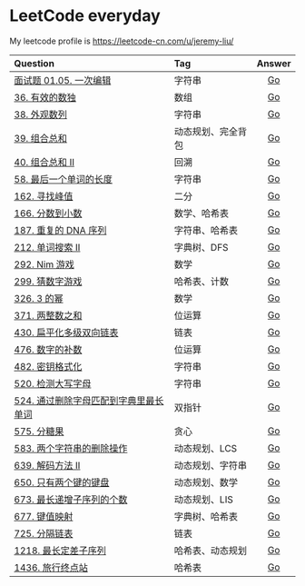 # LeetCode everyday

My leetcode profile is https://leetcode-cn.com/u/jeremy-liu/

| Question                                                                                                               | Tag                |                                Answer                                 |
| :--------------------------------------------------------------------------------------------------------------------- | :----------------- | :-------------------------------------------------------------------: |
| [面试题 01.05. 一次编辑](https://leetcode-cn.com/problems/one-away-lcci/)                                              | 字符串             | [Go](https://github.com/Ksloveyuan/leetcode/blob/main/pb_01.01_go.md) |
| [36. 有效的数独](https://leetcode-cn.com/problems/valid-sudoku/)                                                       | 数组               |    [Go](https://github.com/Ksloveyuan/leetcode/blob/main/36_go.md)    |
| [38. 外观数列](https://leetcode-cn.com/problems/count-and-say/)                                                        | 字符串             |    [Go](https://github.com/Ksloveyuan/leetcode/blob/main/38_go.md)    |
| [39. 组合总和](https://leetcode-cn.com/problems/combination-sum/)                                                      | 动态规划、完全背包 |    [Go](https://github.com/Ksloveyuan/leetcode/blob/main/39_go.md)    |
| [40. 组合总和 II](https://leetcode-cn.com/problems/combination-sum-ii/)                                                | 回溯               |    [Go](https://github.com/Ksloveyuan/leetcode/blob/main/40_go.md)    |
| [58. 最后一个单词的长度](https://leetcode-cn.com/problems/length-of-last-word/)                                        | 字符串             |    [Go](https://github.com/Ksloveyuan/leetcode/blob/main/58_go.md)    |
| [162. 寻找峰值](https://leetcode-cn.com/problems/find-peak-element/)                                                   | 二分               |   [Go](https://github.com/Ksloveyuan/leetcode/blob/main/162_go.md)    |
| [166. 分数到小数](https://leetcode-cn.com/problems/fraction-to-recurring-decimal/)                                     | 数学、哈希表       |   [Go](https://github.com/Ksloveyuan/leetcode/blob/main/166_go.md)    |
| [187. 重复的 DNA 序列](https://leetcode-cn.com/problems/repeated-dna-sequences/)                                       | 字符串、哈希表     |   [Go](https://github.com/Ksloveyuan/leetcode/blob/main/187_go.md)    |
| [212. 单词搜索 II](https://leetcode-cn.com/problems/word-search-ii/)                                                   | 字典树、DFS        |   [Go](https://github.com/Ksloveyuan/leetcode/blob/main/212_go.md)    |
| [292. Nim 游戏](https://leetcode-cn.com/problems/nim-game/)                                                            | 数学               |   [Go](https://github.com/Ksloveyuan/leetcode/blob/main/292_go.md)    |
| [299. 猜数字游戏](https://leetcode-cn.com/problems/bulls-and-cows/)                                                    | 哈希表、计数       |   [Go](https://github.com/Ksloveyuan/leetcode/blob/main/299_go.md)    |
| [326. 3 的幂](https://leetcode-cn.com/problems/power-of-three/)                                                        | 数学               |   [Go](https://github.com/Ksloveyuan/leetcode/blob/main/326_go.md)    |
| [371. 两整数之和](https://leetcode-cn.com/problems/sum-of-two-integers/)                                               | 位运算             |   [Go](https://github.com/Ksloveyuan/leetcode/blob/main/371_go.md)    |
| [430. 扁平化多级双向链表](https://leetcode-cn.com/problems/flatten-a-multilevel-doubly-linked-list/)                   | 链表               |   [Go](https://github.com/Ksloveyuan/leetcode/blob/main/430_go.md)    |
| [476. 数字的补数](https://leetcode-cn.com/problems/number-complement/)                                                 | 位运算             |   [Go](https://github.com/Ksloveyuan/leetcode/blob/main/476_go.md)    |
| [482. 密钥格式化](https://leetcode-cn.com/problems/license-key-formatting/)                                            | 字符串             |   [Go](https://github.com/Ksloveyuan/leetcode/blob/main/482_go.md)    |
| [520. 检测大写字母](https://leetcode-cn.com/problems/detect-capital/)                                                  | 字符串             |   [Go](https://github.com/Ksloveyuan/leetcode/blob/main/520_go.md)    |
| [524. 通过删除字母匹配到字典里最长单词](https://leetcode-cn.com/problems/longest-word-in-dictionary-through-deleting/) | 双指针             |   [Go](https://github.com/Ksloveyuan/leetcode/blob/main/524_go.md)    |
| [575. 分糖果](https://leetcode-cn.com/problems/distribute-candies/)                                                    | 贪心               |   [Go](https://github.com/Ksloveyuan/leetcode/blob/main/575_go.md)    |
| [583. 两个字符串的删除操作](https://leetcode-cn.com/problems/delete-operation-for-two-strings/)                        | 动态规划、LCS      |   [Go](https://github.com/Ksloveyuan/leetcode/blob/main/583_go.md)    |
| [639. 解码方法 II](https://leetcode-cn.com/problems/decode-ways-ii/)                                                   | 动态规划、字符串   |   [Go](https://github.com/Ksloveyuan/leetcode/blob/main/639_go.md)    |
| [650. 只有两个键的键盘](https://leetcode-cn.com/problems/2-keys-keyboard/)                                             | 动态规划、数学     |   [Go](https://github.com/Ksloveyuan/leetcode/blob/main/650_go.md)    |
| [673. 最长递增子序列的个数](https://leetcode-cn.com/problems/number-of-longest-increasing-subsequence/)                | 动态规划、LIS      |   [Go](https://github.com/Ksloveyuan/leetcode/blob/main/673_go.md)    |
| [677. 键值映射](https://leetcode-cn.com/problems/map-sum-pairs/)                                                       | 字典树、哈希表     |   [Go](https://github.com/Ksloveyuan/leetcode/blob/main/677_go.md)    |
| [725. 分隔链表](https://leetcode-cn.com/problems/split-linked-list-in-parts/)                                          | 链表               |   [Go](https://github.com/Ksloveyuan/leetcode/blob/main/725_go.md)    |
| [1218. 最长定差子序列](https://leetcode-cn.com/problems/longest-arithmetic-subsequence-of-given-difference/)           | 哈希表、动态规划   |   [Go](https://github.com/Ksloveyuan/leetcode/blob/main/1218_go.md)   |
| [1436. 旅行终点站](https://leetcode-cn.com/problems/destination-city/)                                                 | 哈希表             |   [Go](https://github.com/Ksloveyuan/leetcode/blob/main/1436_go.md)   |
